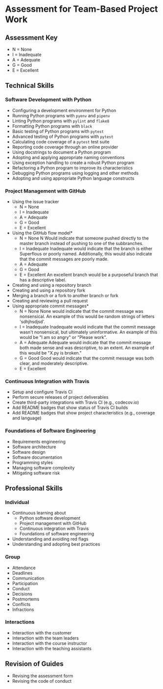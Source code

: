 # Assessment for Team-Based Project Work

## Assessment Key

* N = None
* I = Inadequate
* A = Adequate
* G = Good
* E = Excellent

## Technical Skills

### Software Development with Python

* Configuring a development environment for Python
* Running Python programs with `pyenv` and `pipenv`
* Linting Python programs with `pylint` and `flake8`
* Formatting Python programs with `black`
* Basic testing of Python programs with `pytest`
* Advanced testing of Python programs with `pytest`
* Calculating code coverage of a `pytest` test suite
* Reporting code coverage through an online provider
* Using docstrings to document a Python program
* Adopting and applying appropriate naming conventions
* Using exception handling to create a robust Python program
* Refactoring a Python program to improve its characteristics
* Debugging Python programs using logging and other methods
* Adopting and using appropriate Python language constructs

### Project Management with GitHub

* Using the issue tracker
  * N = None
  * I = Inadequate
  * A = Adequate
  * G = Good
  * E = Excellent
* Using the GitHub flow model*
  * N = None
  N Would indicate that someone pushed directly to the master branch instead of pushing to one of the subbranches.
  * I = Inadequate
  Inadequate would indicate that the branch is either Superflous or poorly named. Additionally, this would also indicate that the commit messages are poorly made.
  * A = Adequate
  * G = Good
  * E = Excellent
    An excellent branch would be a purposeful branch that has a descriptive label.
* Creating and using a repository branch
* Creating and using a repository fork
* Merging a branch or a fork to another branch or fork
* Creating and reviewing a pull request
* Using appropriate commit messages*
  * N = None
  None would indicate that the commit message was nonsensical. An example of this would be random strings of letters 'sdhjhsdjsd'.
  * I = Inadequate
  Inadequate would indicate that the commit message wasn't nonsensical, but ultimately uninformative. An example of this would be "I am so angry" or "Please work".
  * A = Adequate
  Adequate would indicate that the commit message both made sense and was descriptive, to an extent. An example of this would be "X.py is broken."
  * G = Good
  Good would indicate that the commit message was both clear, and moderately descriptive.
  * E = Excellent

### Continuous Integration with Travis

* Setup and configure Travis CI
* Perform secure releases of project deliverables
* Create third-party integrations with Travis CI (e.g., codecov.io)
* Add README badges that show status of Travis CI builds
* Add README badges that show project characteristics (e.g., coverage and
  language)

### Foundations of Software Engineering

* Requirements engineering
* Software architecture
* Software design
* Software documentation
* Programming styles
* Managing software complexity
* Mitigating software risk

## Professional Skills

### Individual

* Continuous learning about
  * Python software development
  * Project management with GitHub
  * Continuous integration with Travis
  * Foundations of software engineering
* Understanding and avoiding red flags
* Understanding and adopting best practices

### Group

* Attendance
* Deadlines
* Communication
* Participation
* Conduct
* Decisions
* Postmortems
* Conflicts
* Infractions

### Interactions

* Interaction with the customer
* Interaction with the team leaders
* Interaction with the course instructor
* Interaction with the teaching assistants

## Revision of Guides

* Revising the assessment form
* Revising the code of conduct
